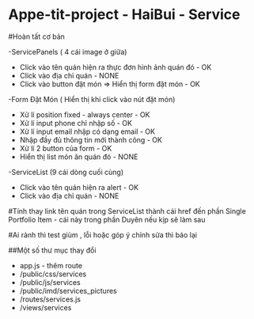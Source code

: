# Appe-tit-project - HaiBui - Service

#Hoàn tất cơ bản

-ServicePanels ( 4 cái image ở giữa)
<ul>
	<li>Click vào tên quán hiện ra thực đơn hình ảnh quán đó  -  OK</li>
	<li>Click vào địa chỉ quán                                -  NONE</li>
	<li>Click vào button đặt món => Hiển thị form đặt món     -  OK</li>
</ul> 
-Form Đặt Món ( Hiển thị khi click vào nút đặt món)
<ul>
	<li>Xử lí position fixed - always center 		          -  OK</li>
	<li>Xử lí input phone chỉ nhập số                         -  OK</li>
	<li>Xử lí input email nhập có dạng email                  -  OK</li>
	<li>Nhập đầy đủ thông tin mới thành công                  -  OK</li>
	<li>Xử lí 2 button của form                               -  OK</li>
	<li>Hiển thị list món ăn quán đó                          -  NONE</li>
</ul>
-ServiceList (9 cái dòng cuối cùng)
<ul>
	<li>Click vào tên quán hiện ra alert                      -  OK</li>
	<li>Click vào địa chỉ quán                                -  NONE</li>
</ul>

#Tính thay link tên quán trong ServiceList thành cái href đến phần Single Portfolio Item - cái này trong phần Duyên nếu kịp sẽ làm sau

#Ai rảnh thì test giùm , lỗi hoặc góp ý chỉnh sửa thì báo lại

##Một số thư mục thay đổi
<ul>
	<li>app.js - thêm route </li>
	<li>/public/css/services</li>
	<li>/public/js/services</li>
	<li>/public/imd/services_pictures</li>
	<li>/routes/services.js</li>
	<li>/views/services</li>
</ul>



